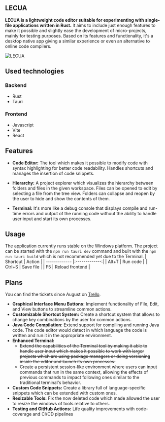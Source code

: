 ## LECUA
**LECUA is a lightweight code editor suitable for experimenting with single-file applications written in Rust.** It aims to include just enough features to make it possible and slightly ease the development of micro-projects, mainly for testing purposes. Based on its features and functionality, it's a desktop native app giving a similar experience or even an alternative to online code compilers.

![LECUA](https://i.imgur.com/P7hze84.png)

## Used technologies
### Backend
* Rust
* Tauri
### Frontend
* Javascript
* Vite
* React

## Features
* **Code Editor:** The tool which makes it possible to modify code with syntax highlighting for better code readability. Handles shortcuts and manages the insertion of code snippets.

* **Hierarchy:** A project explorer which visualizes the hierarchy between folders and files in the given workspace. Files can be opened to edit by selecting a file from the tree view. Folders can collapse and reopen by the user to hide and show the contents of them.

* **Terminal:** It's more like a debug console that displays compile and run-time errors and output of the running code without the ability to handle user input and start its own processes.
## Usage
The application currently runs stable on the Windows platform.
The project can be started with the ```npm run tauri dev``` command and built with the ```npm run tauri build``` which is not recommended yet due to the Terminal.
| Shortcut | Action |
| ------------- |:-------------:|
| Alt+T | Run code |
| Ctrl+S | Save file |
| F5 | Reload frontend |
## Plans
You can find the tickets since August on [Trello](https://trello.com/invite/b/Ldn05Yre/ATTIaf22268a7218b7ad2540dc975b7b4ff57AA8EECB/lecua).
* **Graphical Interface Menu Buttons:** Implement functionality of File, Edit, and View buttons to streamline common actions.
* **Customizable Shortcut System:** Create a shortcut system that allows to change key combinations by the user for common actions.
* **Java Code Compilation:** Extend support for compiling and running Java code. The code editor would detect in which language the code is written and run it in the appropriate environment.
* **Enhanced Terminal:**
  * ~~Extend the capabilities of the Terminal tool by making it able to handle user input which makes it possible to work with larger projects which are using package managers or doing versioning inside the editor and launch its own processes.~~
  * Create a persistent session-like environment where users can input commands that run in the same context, allowing the effects of previous commands to impact following ones similar to the traditional terminal's behavior.
* **Custom Code Snippets:** Create a library full of language-specific snippets which can be extended with custom ones.
* **Resizable Tools:** Fix the now deleted code which made allowed the user to resize the windows of tools relative to others.
* **Testing and GitHub Actions:** Life quality improvements with code-coverage and CI/CD pipelines

